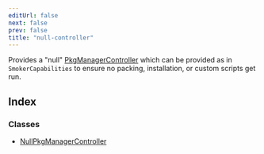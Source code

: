 ```yaml
---
editUrl: false
next: false
prev: false
title: "null-controller"
---
```


Provides a "null" [PkgManagerController](/api/midnight-smoker/test-util/null-controller/classes/nullpkgmanagercontroller/) which
can be provided as in `SmokerCapabilities` to ensure no packing,
installation, or custom scripts get run.

## Index

### Classes

- [NullPkgManagerController](/api/midnight-smoker/test-util/null-controller/classes/nullpkgmanagercontroller/)
